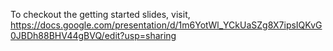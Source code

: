 To checkout the getting started slides, visit, https://docs.google.com/presentation/d/1m6YotWl_YCkUaSZg8X7ipsIQKvG0JBDh88BHV44gBVQ/edit?usp=sharing
